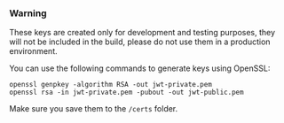### Warning
These keys are created only for development and testing purposes, they will not be included in the build, please do not use them in a production environment.

You can use the following commands to generate keys using OpenSSL: 
```shell
openssl genpkey -algorithm RSA -out jwt-private.pem
openssl rsa -in jwt-private.pem -pubout -out jwt-public.pem
```
Make sure you save them to the `/certs` folder.